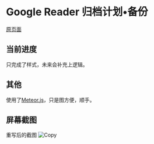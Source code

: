 # Google Reader 归档计划•备份

[原页面](http://old.geekpark.net/lab/google_reader)

## 当前进度
只完成了样式，未来会补充上逻辑。

## 其他
使用了[Meteor.js](https://github.com/meteor/meteor)，只是图方便，顺手。

## 屏幕截图
重写后的截图
![Copy](http://ww4.sinaimg.cn/mw690/005PNFrpgw1emhpqjmu8ij31kw0u1n5b.jpg)
